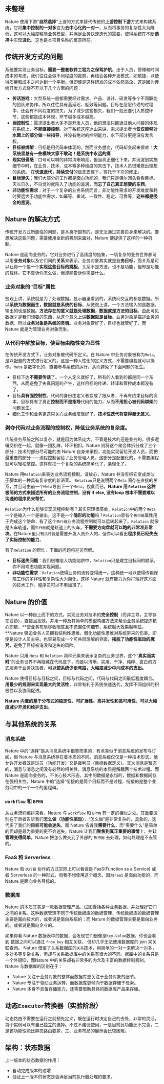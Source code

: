



## 未整理

Nature 使用下游"**自然选择**"上游的方式来替代传统的**上游控制下游**方式来构建系统，它将**集中控制的一对多**变为**去中心化的一对一**，从而将事务的复杂性大为降低，这可以大幅度精简业务模型，并满足业务快速迭代的需要，使得系统在不断**选择**中实现**进化**，这也是本项目名称的寓意所在。









## 传统开发方式的问题

系统要实现业务目标，**需要一整套软件工程为之保驾护航**。出于人员，管理和时间成本的考虑，我们往往会做不同程度的裁剪，再结合各种开发模式，如敏捷，以使得质量和成本之间达到一个平衡。但即便是这样研发的成本依然高企，这是因为传统开发方式绕不开以下几个方面的问题：

- **传话游戏**：大型系统一般都需要经过需求、产品、设计、研发等多个不同职能的团队来协作，所以往往具有高延迟、低效等问题。目标在层层传递的过程中，还会有不同程度的损失，为了减少这些损失，我们一般还要引入质控环节，这些都是成本体现，环节越多成本越高。
- **弱控制性**：需求提出者大多不是开发人员，他的想法只能通过他人间接的体现在系统上，**不能直接控制**。对于系统这座冰山来讲，需求提出者也**仅仅能够对水面上的部分做一些指导**，并没有绝对的控制能力，水下部分更是没有发言权。
- **目标被绑架**：目标是用代码来体现的，然而业务想变，代码却变起来很难！**大系统里总有一些模块大家不敢动！是系统中永远的痛**
- **现实很骨感**：口号可以喊的非常清晰响亮，但当真正细化下来，并沉淀到实施细节中时，在业务、技术、成本等多种维度的夹击下，技术人员很难做出理想的系统。 在**快速迭代，持续交付**的信念支撑下，寄托于下次的修正。
- **目标迷失**：我们大部分的工作都是面向功能的，我们只是偶尔回头看看目标。天长日久，不自觉的就陷入了功能的漩涡，而**忘了自己真正想要的东西**。
- **非功能性需求**：对于一个复杂的业务系统而言，非功能性需求的开发难度和耗时要远大于功能性需求，如幂等、重试、一致性、稳定、可靠等，**这些都是吸金的黑洞**。

## Nature 的解决方式

传统开发方式所面临的问题，是本身所固有的，是无法通过完善自身来解决的。要想解决这些问题，需要使用全新的机制来面对，Nature 便提供了这样的一种机制。

Nature 是面向业务的，它对业务进行了高纬度的抽象，一切复杂的业务世界都可以用**业务对象**以及它们间的**关系**来表示。业务对象其实就是**业务目标**，而关系是可以让你一个接一个**实现这些目标的跳板**。关系不是方法，也不是功能，但却是功能的载体。它不告诉你怎么做，但却能告诉你需要什么。

### 业务对象的“目标”属性

宏观上讲，系统就是为了处理数据。显示器里看到的，系统间交互的都是数据。所以**系统为数据而生，数据就是系统的目标**。从微观上讲，一个方法输入的是数据，输出的也是数据。**方法存在的意义就是处理数据，数据就是方法的目标**。由此可见数据才是我们想要的东西，从这个意义上讲**数据就是目标**。业务对象是描述业务的数据，所以**业务对象是系统的灵魂**。业务对象管好了，目标也就管好了，而 Nature 就是为管理业务对象而生。

### 从代码中解放目标，使目标由隐性变为显性

在传统开发方式下，业务对象被代码所定义。在 Nature 中业务对象被称为`Meta`，是以配置的方式进行定义的。这是一种人性化的定义方式，不需要编程就可以操作。`Meta` 是数字化的，直接参与系统的运行，从而避免了下面问题的发生。

- 目标下达**不需要传话**了。一个人定义就好了，所有的人看到的都是同一个东西，从而避免了失真问题的产生，这样目标的传递、转译和管控成本都没有了。
- 目标**具有强控制性**。代码的身份由定义者变成了跟从者，不再有约束目标的资本，目标具有了真正**控制而不是指导**代码的能力，从而**不用担心被代码绑架**的问题发生。
- 细化工作和业务更迭只关心业务维度就好了，**技术性迭代将变得毫无意义**。

### 剥夺代码对业务流程的控制权，降低业务系统的复杂度。

传统业务系统之所以复杂，就是因为体系庞大。不管是技术的还是业务的，很多逻辑交织在一起，就像一团乱麻，环环相扣。Nature 则将这个聚合体拆分成了三个部分：技术的部分尽可能的由 Nature 自身来承担，功能实现留给开发人员，而把最重要的部分——流程控制留给了业务管理人员，这部分是配置化的，不需要编程就可以轻松掌控。这样就把一个复杂的系统简单化了，条理化了。

Nature 用`Relation`来表达业务流程控制。请放心，Nature 并没有把它变成类似于脚本的一种具有复杂度的新语音。 `Relation`只是说明两个`Meta` 间存在直接的关系，并且可由前一个`Meta`导出下一个`Meta`，仅此而已。**Nature 用 `Relation` 这种极简的方式来描述所有的业务流程控制，没有 if else, 没有loop 根本不需要难以沟通的程序员来帮忙**。

`Relation`为什么能够实现流程控制呢？其实原理很简单，`Relation`中的两个`Meta`一个是输入一个是输出，这不是一个**隐形的功能**吗？`Relation`里有个`执行器`属性用于完成这个使命，有了这个`执行器`业务流程控制就可以运转起来了。`Relation`  就像是火车轨道，而`执行器`就是轨道上的火车，**不需要方向盘就可以跑的非常准非常块**。在Nature里只有`执行器`是需要开发人员介入的，但你可以看出**程序员已经失去了实际控制的能力**。

有了`Relation` 的帮忙，下面的问题将迎刃而解。

- **目标迷失问题**：我们很难陷入功能陷阱中，`Relation`只是建立目标间的联系，你不用考虑功能实现问题。
- **非功能性需求**：`Relation`使得业务的流转变得统一，这种统一可以使得传输保障工作的多样性和复杂性大为简化，这样 Nature 就有能力为你打理好这方面的技术工作，程序员可以不用加班了。

## Nature 的价值

Nature 以一种自上而下的方式，实现业务对技术的**完全控制**（而非主导，主导存在妥协），直接且高效。并用一种及其简单的模型构建方法来帮助业务系统提炼核心职能，**使业务布局尽收眼底且不遗漏任何细节，系统越大效果越明显。**Nature 强迫业务人员拥有结构性思维，弱化功能性思维对系统带来的伤害。即便是设计人员主导。也容易形成一个可共同理解的界面，**摆脱了功能性驱动的魔咒**，避免了目标被淹没和迷失的风险。

Nature 只用 `Meta` 和 `Relation` 两种元素来表示复杂的业务世界，这个“**真实而实时**”的业务世界不再隐藏在代码底下，而是以清晰、实用、干净、纯粹、直白的方式服务于业务决策者，**可以使系统少走弯路，大幅度减少中间成本的支出。**

Nature 使得目标与目标之间，目标与代码之间，代码与代码之间最低程度耦合。**用最少的规则来实现最大的灵活性**，非常有利于系统快速迭代，发挥不同组织的积极性以及协同促进。

**Nature 内置的基于分布式的稳定性、可扩展性、高并发性和高可用性，可以大幅度减少开发和维护支出**。

## 与其他系统的关系

### 消息系统

Nature 中的“选择”是从消息系统中借鉴而来的，有点类似于消息系统的发布与订阅，但 Nature 与消息系统存在着本质的不同。消息系统仅仅是一种技术形式，他允许开发者既是球员（功能开发）又是裁判员（目标数据定义）。其次消息是暂态的，消息与消息之间没有必然的相关性，消息系统的本质是解耦两个技术过程。而 Nature 是面向业务的，不关心技术形态，其中的数据是永恒的，数据和数据间存在强相关性。Nature 中的“选择”衔接的是两个目标而不是过程，衔接的是整个业务网中的一个一个的里程碑。

### `workflow` 和 `BPMN` 

从业务流程编排来看，Nature 与 `workflow` 和 `BPMN` 有一定的相似之处。其重要区别在于后者告诉我们**怎么做（功能性驱动）**，“怎么做”是非常复杂的，具象的，迭代多了我们的**目标可能会迷失**。而 Nature 告诉我**需要什么**，而“需要什么”是简单的但却是最为重要的更不会迷失，Nature 让我们**聚焦到真正重要的事情**上，并**让管理变得简单**。Nature 把怎么做交到了外部的 `执行器` 去处理，如何处理是不去管的。

### FaaS 和 Serverless

Nature 和 `执行器` 协作的方式实际上可以看做是 FaaS(Function as a Service) 或者 Serverless 的一种形式，但我不想使用这个概念，因为`FaaS` 是面向功能的，而Nature 是面向业务目标的。

### 数据库

Nature 的本质其实是一款数据管理产品，试图囊括各种业务数据，并处理好它们之间的关系。这种数据管理不同于传统数据库的数据管理，传统数据库的数据管理主要是面向技术的，或者说是面向系统的；而 Nature 的数据管理主要是面向业务的。或者说是面向企业的。

如果你看 Nature 数据表中的数据，会发现它们很像是`Key-Value`数据，你也会看到 数据之间可以通过 `from_key` 相互关联， 但却几乎无法使用数据库的 join 来关联查询。 Nature 借鉴了关系数据库的`关系`技术，用简单的一对一来解决一对多，多对多等复杂关系，但却与关系数据库中的关系有很大的不同。据库中的关系只是一个外键ID，而Nature 中的关系却有非常多的内含及丰富的数据控制机制。Nature 与数据库的区别在于：

- Nature 关注于业务对象的整体而数据库更关注于业务对象的细节。
- Nature 专注于驱动业务运转，而数据库更倾向于数据存储于检索。
- Nature 本身不具备存储能力，还需要借助具体的数据库产品来存储。

## 动态`Executor`转换器（实验阶段）

动态路由不需要在运行之前预先定义，既在运行时决定自己的去处，非常的灵活，每个实例可以有自己独立的选择。不过不建议使用，一是目前此功能还不完善，二是该功能性能比静态路由要差，三、业务布局的展示会比较困难。



## 架构：状态数据

上一版本的状态数据的作用：

- 自动完成版本的递增
- 验证上一版本的状态是否满足当前执行器处理的要求。

